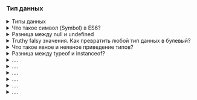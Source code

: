 ### Тип данных

<details>
<summary>Типы данных</summary>

Всего в JS 8 типов данных, которые разделяется на примитивные: number, string, boolean, null, undefined, symbol, bigint и ссылочную: object
</details>


<details>
<summary>Что такое символ (Symbol) в ES6?</summary>

Необходим для создания сущности, которая напоминает строку, значение, которое в этой сущности не конфликтует с другим. 
</details>



<details>
<summary>Разница между null и undefined</summary>

....
</details>



<details>
<summary>Truthy falsy значения. Как превратить любой тип данных в булевый? </summary>

....
</details>


<details>
<summary>Что такое явное и неявное приведение типов?</summary>

....
</details>


<details>
<summary>Разница между typeof и instanceof?</summary>

....
</details>


<details>
<summary>....</summary>

....
</details>


<details>
<summary>....</summary>

....
</details>


<details>
<summary>....</summary>

....
</details>


<details>
<summary>....</summary>

....
</details>



<details>
<summary>....</summary>

....
</details>



<details>
<summary>....</summary>

....
</details>